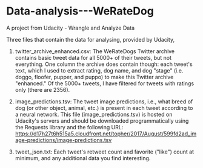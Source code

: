 # Data-analysis---WeRateDog
A project from Udacity - Wrangle and Analyze Data 

Three files that contain the data for analysing, provided by Udacity,
1. twitter_archive_enhanced.csv: The WeRateDogs Twitter archive contains basic tweet data for all 5000+ of their tweets, but not everything. One column the archive does contain though: each tweet's text, which I used to extract rating, dog name, and dog "stage" (i.e. doggo, floofer, pupper, and puppo) to make this Twitter archive "enhanced." Of the 5000+ tweets, I have filtered for tweets with ratings only (there are 2356).

2. image_predictions.tsv: The tweet image predictions, i.e., what breed of dog (or other object, animal, etc.) is present in each tweet according to a neural network. This file (image_predictions.tsv) is hosted on Udacity's servers and should be downloaded programmatically using the Requests library and the following URL: https://d17h27t6h515a5.cloudfront.net/topher/2017/August/599fd2ad_image-predictions/image-predictions.tsv

3. tweet_json.txt: Each tweet's retweet count and favorite ("like") count at minimum, and any additional data you find interesting. 
